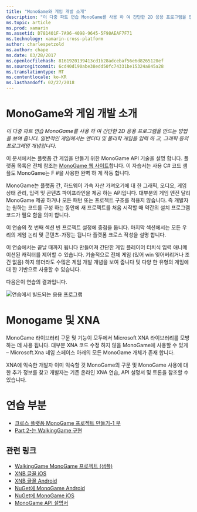 ```yaml
---
title: "MonoGame와 게임 개발 소개"
description: "이 다중 파트 연습 MonoGame를 사용 하 여 간단한 2D 응용 프로그램을 만드는 방법을 보여 줍니다.  일반적인 게임에서는 엔터티 및 물리학 게임을 입력 하 고, 그래픽 등의 프로그래밍 개념입니다."
ms.topic: article
ms.prod: xamarin
ms.assetid: D781401F-7A96-4098-9645-5F98AEAF7F71
ms.technology: xamarin-cross-platform
author: charlespetzold
ms.author: chape
ms.date: 03/28/2017
ms.openlocfilehash: 8161920139413cd1b28adcebaf56e6d8265120ef
ms.sourcegitcommit: 6cd40d190abe38edd50fc74331be15324a845a28
ms.translationtype: MT
ms.contentlocale: ko-KR
ms.lasthandoff: 02/27/2018
---
```

# <a name="introduction-to-game-development-with-monogame"></a>MonoGame와 게임 개발 소개

_이 다중 파트 연습 MonoGame를 사용 하 여 간단한 2D 응용 프로그램을 만드는 방법을 보여 줍니다.  일반적인 게임에서는 엔터티 및 물리학 게임을 입력 하 고, 그래픽 등의 프로그래밍 개념입니다._

이 문서에서는 플랫폼 간 게임을 만들기 위한 MonoGame API 기술을 설명 합니다. 플랫폼 목록은 전체 참조는 [MonoGame 웹 사이트](http://www.monogame.net/)합니다. 이 자습서는 사용 C# 코드 샘플도 MonoGame는 F #을 사용한 완벽 하 게 작동 합니다.

MonoGame는 플랫폼 간, 하드웨어 가속 자산 가져오기에 대 한 그래픽, 오디오, 게임 상태 관리, 입력 및 콘텐츠 파이프라인을 제공 하는 API입니다. 대부분의 게임 엔진 달리 MonoGame 제공 하거나 모든 패턴 또는 프로젝트 구조를 적용지 않습니다.  즉 개발자는 원하는 코드를 구성 하는 동안에 새 프로젝트를 처음 시작할 때 약간의 설치 프로그램 코드가 필요 함을 의미 합니다.

이 연습의 첫 번째 섹션 빈 프로젝트 설정에 중점을 둡니다. 마지막 섹션에서는 모든 우리의 게임 논리 및 콘텐츠-가장는 됩니다 플랫폼 크로스 작성을 설명 합니다.

이 연습에서는 끝날 때까지 됩니다 만들어져 간단한 게임 플레이어 터치식 입력 애니메이션된 캐릭터를 제어할 수 있습니다.  기술적으로 전체 게임 (있어 win 잊어버리거나 조건 없음) 하지 않더라도 수많은 게임 개발 개념을 보여 줍니다 및 다양 한 유형의 게임에 대 한 기반으로 사용할 수 있습니다. 

다음은이 연습의 결과입니다.

![](images/image1.gif "연습에서 빌드되는 응용 프로그램")

# <a name="monogame-and-xna"></a>Monogame 및 XNA

MonoGame 라이브러리 구문 및 기능이 모두에서 Microsoft XNA 라이브러리를 모방 하는 데 사용 됩니다.  대부분 XNA 코드 수정 하지 않을 MonoGame에 사용할 수 있게 – Microsoft.Xna 네임 스페이스 아래의 모든 MonoGame 개체가 존재 합니다. 

XNA에 익숙한 개발자 이미 익숙할 것 MonoGame의 구문 및 MonoGame 사용에 대 한 추가 정보를 찾고 개발자는 기존 온라인 XNA 연습, API 설명서 및 토론을 참조할 수 있습니다.


# <a name="walkthrough-parts"></a>연습 부분

- [크로스 플랫폼 MonoGame 프로젝트 만들기-1 부](~/graphics-games/monogame/introduction/part1.md)
- [Part 2-는 WalkingGame 구현](~/graphics-games/monogame/introduction/part2.md)

## <a name="related-links"></a>관련 링크

- [WalkingGame MonoGame 프로젝트 (샘플)](https://developer.xamarin.com/samples/mobile/WalkingGameMG/)
- [XNB 글꼴 iOS](https://github.com/mono/CocosSharp/tree/master/Samples/GameStarterKit/GameStarterKit/Content/fonts)
- [XNB 글꼴 Android](https://github.com/mono/CocosSharp/tree/master/Samples/GameStarterKit/GameStarterKit/Assets/Content/fonts)
- [NuGet에 MonoGame Android](https://www.nuget.org/packages/MonoGame.Framework.Android/)
- [NuGet에 MonoGame iOS](https://www.nuget.org/packages/MonoGame.Framework.iOS/)
- [MonoGame API 설명서](http://www.monogame.net/documentation/?page=main)
